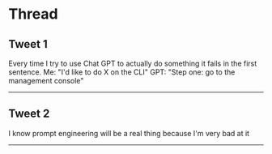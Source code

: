 # Thread

## Tweet 1

Every time I try to use Chat GPT to actually do something it fails in the first sentence. Me: "I'd like to do X on the CLI" GPT: "Step one: go to the management console"

---

## Tweet 2

I know prompt engineering will be a real thing because I'm very bad at it

---

